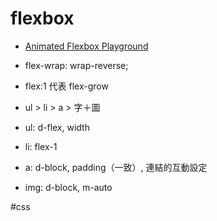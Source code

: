 # flexbox

-   [Animated Flexbox Playground](https://codepen.io/osublake/full/dMLQJr)
-   flex-wrap: wrap-reverse;
-   flex:1 代表 flex-grow
-   ul > li > a > 字＋圖

-   ul: d-flex, width
-   li: flex-1
-   a: d-block, padding（一致）, 連結的互動設定
-   img: d-block, m-auto


#css